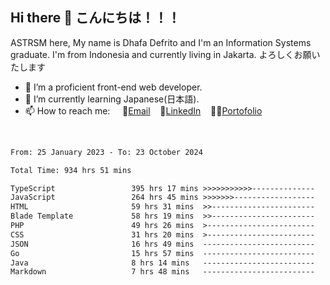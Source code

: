 ## Hi there 👋 こんにちは！！！
ASTRSM here, My name is Dhafa Defrito and I'm an Information Systems graduate. I'm from Indonesia and currently living in Jakarta. よろしくお願いたします

- 🔭 I’m a proficient front-end web developer.
- 🌱 I’m currently learning Japanese(日本語).
- 📫 How to reach me: &nbsp;&nbsp;&nbsp;&nbsp;📧[Email](ddefrito@gmail.com)&nbsp;&nbsp;&nbsp;&nbsp;💼[LinkedIn](https://www.linkedin.com/in/dhafa-defrita-rama-yudistira-9357a9229/)&nbsp;&nbsp;&nbsp;&nbsp;👨‍🎨[Portofolio](https://ddefrito.vercel.app/)
<br>
<!-- <p align="left">
<a href="https://github.com/ASTRSM">
  <img height="180em" src="https://github-readme-stats-eight-theta.vercel.app/api?username=ASTRSM&show_icons=true&theme=dracula&include_all_commits=true&count_private=true"/>
  <img height="180em" src="https://github-readme-stats-eight-theta.vercel.app/api/top-langs/?username=ASTRSM&layout=compact&langs_count=8&theme=dracula"/>
</a>
</p> -->

<!--START_SECTION:waka-->

```txt
From: 25 January 2023 - To: 23 October 2024

Total Time: 934 hrs 51 mins

TypeScript                 395 hrs 17 mins >>>>>>>>>>>--------------   42.28 %
JavaScript                 264 hrs 45 mins >>>>>>>------------------   28.32 %
HTML                       59 hrs 31 mins  >>-----------------------   06.37 %
Blade Template             58 hrs 19 mins  >>-----------------------   06.24 %
PHP                        49 hrs 26 mins  >------------------------   05.29 %
CSS                        31 hrs 20 mins  >------------------------   03.35 %
JSON                       16 hrs 49 mins  -------------------------   01.80 %
Go                         15 hrs 57 mins  -------------------------   01.71 %
Java                       8 hrs 14 mins   -------------------------   00.88 %
Markdown                   7 hrs 48 mins   -------------------------   00.84 %
```

<!--END_SECTION:waka-->
